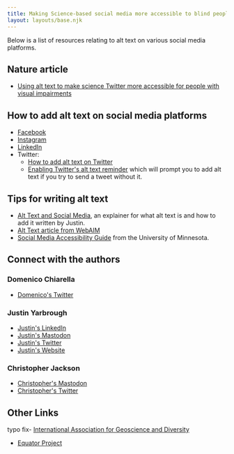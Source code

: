 ```yaml
---
title: Making Science-based social media more accessible to blind people - Resources List
layout: layouts/base.njk
---
```

Below is a list of resources relating to alt text on various social media platforms.

## Nature article

- [Using alt text to make science Twitter more accessible for people with visual impairments](https://www.nature.com/articles/s41467-020-19640-w)

## How to add alt text on social media platforms

- [Facebook](https://www.facebook.com/help/214124458607871)
- [Instagram](https://help.instagram.com/503708446705527)
- [LinkedIn](https://www.linkedin.com/help/linkedin/answer/109799/adding-alternative-text-to-images-for-accessibility?lang=en)
- Twitter:
    - [How to add alt text on Twitter](https://help.twitter.com/en/using-twitter/picture-descriptions)
    - [Enabling Twitter's alt text reminder](https://help.twitter.com/en/using-twitter/set-image-description-reminder) which will prompt you to add alt text if you try to send a tweet without it.

## Tips for writing alt text

- [Alt Text and Social Media](/alt-text), an explainer for what alt text is and how to add it written by Justin.
- [Alt Text article from WebAIM](https://webaim.org/techniques/alttext/)
- [Social Media Accessibility Guide](https://accessibility.umn.edu/what-you-can-do/create-accessible-content/social-media) from the University of Minnesota.

## Connect with the authors

### Domenico Chiarella

- [Domenico's Twitter](https://twitter.com/nocode_dc)

### Justin Yarbrough

- [Justin's LinkedIn](https://www.linkedin.com/in/justin-yarbrough-639770234/)
- [Justin's Mastodon](https://disabled.social/@jyarbrough)
- [Justin's Twitter](https://twitter.com/fatelvis04)
- [Justin's Website](/index.html)

### Christopher Jackson

- [Christopher's Mastodon](https://mastodon.social/@seis_matters)
- [Christopher's Twitter](https://twitter.com/seis_matters)

## Other Links

typo fix- [International Association for Geoscience and Diversity](https://theiagd.org/)
- [Equator Project](https://equatorresearchgroup.wordpress.com/)